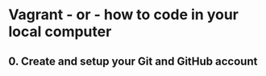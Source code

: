 # Vagrant - or - how to code in your local computer
## 0. Create and setup your Git and GitHub account

